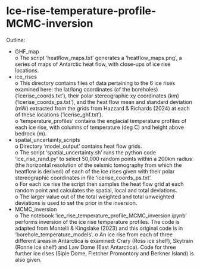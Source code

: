 # Ice-rise-temperature-profile-MCMC-inversion

Outline:

-	GHF_map  
o	The script ‘heatflow_maps.txt’ generates a ‘heatflow_maps.png’, a series of maps of Antarctic heat flow, with close-ups of ice rise locations.
-	ice_rises  
o	This directory contains files of data pertaining to the 6 ice rises examined here: the lat/long coordinates (of the boreholes) (‘icerise_coords.txt’), their polar stereographic xy coordinates (km) (‘icerise_coords_ps.txt’), and the heat flow mean and standard deviation (mW) extracted from the grids from Hazzard & Richards (2024) at each of these locations (‘icerise_ghf.txt’).  
o	‘temperature_profiles’ contains the englacial temperature profiles of each ice rise, with columns of temperature (deg C) and height above bedrock (m).  
-	spatial_uncertainty_scripts  
o	Directory ‘model_output’ contains heat flow grids.  
o	The script ‘spatial_uncertainty.sh’ runs the python code ‘ice_rise_rand.py’ to select 50,000 random points within a 200km radius (the horizontal resolution of the seismic tomography from which the heatflow is derived) of each of the ice rises given with their polar stereographic coordinates in file ‘icerise_coords_ps.txt’.  
o	For each ice rise the script then samples the heat flow grid at each random point and calculates the spatial, local and total deviations.  
o	The larger value out of the total weighted and total unweighted deviations is used to set the prior in the inversion.  
-	MCMC_inversion    
o	The notebook ‘ice_rise_temperature_profile_MCMC_inversion.ipynb’ performs inversion of the ice rise temperature profiles. The code is adapted from Montelli & Kingslake (2023) and this original code is in ‘borehole_temperature_models’.
o	An ice rise from each of three different areas in Antarctica is examined: Crary (Ross ice shelf), Skytrain (Ronne ice shelf) and Law Dome (East Antarctica). Code for three further ice rises (Siple Dome, Fletcher Promontory and Berkner Island) is also given.


